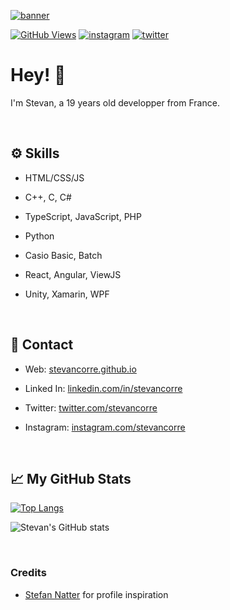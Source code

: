 [![banner](https://i.imgur.com/kUsIbog.png)][1]

[![GitHub Views](https://komarev.com/ghpvc/?username=stevancorre&color=877ed7)][1]
[![instagram](https://img.shields.io/badge/Instagram-follow%20me-877ed7?logo=instagram&logoWidth=20)][2]
[![twitter](https://img.shields.io/badge/Twitter-follow%20me-877ed7?logo=twitter&logoWidth=20)][3]

# Hey! 👋

I'm Stevan, a 19 years old developper from France.

<br/>

## ⚙ Skills

- HTML/CSS/JS

- C++, C, C#

- TypeScript, JavaScript, PHP

- Python

- Casio Basic, Batch

- React, Angular, ViewJS

- Unity, Xamarin, WPF

<br/>

## 📩 Contact

- Web: [stevancorre.github.io][4]

- Linked In: [linkedin.com/in/stevancorre][5]

- Twitter: [twitter.com/stevancorre][3]

- Instagram: [instagram.com/stevancorre][2]

<br/>

## 📈 My GitHub Stats

[![Top Langs](https://github-readme-stats.vercel.app/api/top-langs/?username=anuraghazra&layout=compact&title_color=877ed7&text_color=e0e0e0&border_color=897ef2&bg_color=00000000&border_radius=5&icon_color=aaa1ff)][1]

![Stevan's GitHub stats](https://github-readme-stats.vercel.app/api?username=stevancorre&show_icons=true&hide=prs,issues&title_color=877ed7&text_color=e0e0e0&border_color=897ef2&bg_color=00000000&border_radius=5&icon_color=aaa1ff)


<br/>

### Credits

- [Stefan Natter](github.com/natterstefan) for profile inspiration



[1]: https://github.com/stevancorre
[2]: https://instagram.com/stevancorre
[3]: https://twitter.com/stevancorre
[4]: https://stevancorre.github.io
[5]: https://linkedin.com/in/stevancorre
